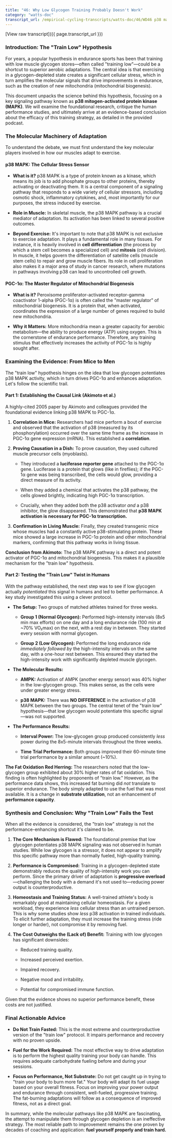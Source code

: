 ```yaml
---
title: "46: Why Low Glycogen Training Probably Doesn't Work"
category: "watts-doc"
transcript_url: /empirical-cycling-transcripts/watts-doc/46/WD46 p38 mapk (transcribed on 07-Aug-2025 14-41-35).txt
---
```


[View raw transcript]({{ page.transcript_url }})

### Introduction: The "Train Low" Hypothesis

For years, a popular hypothesis in endurance sports has been that training with low muscle glycogen stores—often called "training low"—could be a shortcut to superior aerobic adaptations. The central idea is that exercising in a glycogen-depleted state creates a significant cellular stress, which in turn amplifies the molecular signals that drive improvements in endurance, such as the creation of new mitochondria (mitochondrial biogenesis).

This document unpacks the science behind this hypothesis, focusing on a key signaling pathway known as **p38 mitogen-activated protein kinase (MAPK)**. We will examine the foundational research, critique the human performance studies, and ultimately arrive at an evidence-based conclusion about the efficacy of this training strategy, as detailed in the provided podcast.

### The Molecular Machinery of Adaptation

To understand the debate, we must first understand the key molecular players involved in how our muscles adapt to exercise.

#### p38 MAPK: The Cellular Stress Sensor

-   **What is it?** p38 MAPK is a type of protein known as a kinase, which means its job is to add phosphate groups to other proteins, thereby activating or deactivating them. It is a central component of a signaling pathway that responds to a wide variety of cellular stressors, including osmotic shock, inflammatory cytokines, and, most importantly for our purposes, the stress induced by exercise.
    
-   **Role in Muscle:** In skeletal muscle, the p38 MAPK pathway is a crucial mediator of adaptation. Its activation has been linked to several positive outcomes.
    
-   **Beyond Exercise:** It's important to note that p38 MAPK is not exclusive to exercise adaptation. It plays a fundamental role in many tissues. For instance, it is heavily involved in **cell differentiation** (the process by which a stem cell becomes a specialized cell) and **mitosis** (cell division). In muscle, it helps govern the differentiation of satellite cells (muscle stem cells) to repair and grow muscle fibers. Its role in cell proliferation also makes it a major area of study in cancer research, where mutations in pathways involving p38 can lead to uncontrolled cell growth.
    

#### PGC-1α: The Master Regulator of Mitochondrial Biogenesis

-   **What is it?** Peroxisome proliferator-activated receptor-gamma coactivator 1-alpha (PGC-1α) is often called the "master regulator" of mitochondrial biogenesis. It is a protein that, when activated, coordinates the expression of a large number of genes required to build new mitochondria.
    
-   **Why it Matters:** More mitochondria mean a greater capacity for aerobic metabolism—the ability to produce energy (ATP) using oxygen. This is the cornerstone of endurance performance. Therefore, any training stimulus that effectively increases the activity of PGC-1α is highly sought after.
    

### Examining the Evidence: From Mice to Men

The "train low" hypothesis hinges on the idea that low glycogen potentiates p38 MAPK activity, which in turn drives PGC-1α and enhances adaptation. Let's follow the scientific trail.

#### Part 1: Establishing the Causal Link (Akimoto et al.)

A highly-cited 2005 paper by Akimoto and colleagues provided the foundational evidence linking p38 MAPK to PGC-1α.

1.  **Correlation in Mice:** Researchers had mice perform a bout of exercise and observed that the activation of p38 (measured by its phosphorylation) occurred over the same time frame as the increase in PGC-1α gene expression (mRNA). This established a **correlation**.
    
2.  **Proving Causation in a Dish:** To prove causation, they used cultured muscle precursor cells (myoblasts).
    
    -   They introduced a **luciferase reporter gene** attached to the PGC-1α gene. Luciferase is a protein that glows (like in fireflies); if the PGC-1α gene was being transcribed, the cells would glow, providing a direct measure of its activity.
        
    -   When they added a chemical that activates the p38 pathway, the cells glowed brightly, indicating high PGC-1α transcription.
        
    -   Crucially, when they added both the p38 activator _and_ a p38 inhibitor, the glow disappeared. This demonstrated that **p38 MAPK activation is necessary for PGC-1α transcription.**
        
3.  **Confirmation in Living Muscle:** Finally, they created transgenic mice whose muscles had a constantly active p38-stimulating protein. These mice showed a large increase in PGC-1α protein and other mitochondrial markers, confirming that this pathway works in living tissue.
    

**Conclusion from Akimoto:** The p38 MAPK pathway is a direct and potent activator of PGC-1α and mitochondrial biogenesis. This makes it a plausible mechanism for the "train low" hypothesis.

#### Part 2: Testing the "Train Low" Twist in Humans

With the pathway established, the next step was to see if low glycogen actually _potentiated_ this signal in humans and led to better performance. A key study investigated this using a clever protocol.

-   **The Setup:** Two groups of matched athletes trained for three weeks.
    
    -   **Group 1 (Normal Glycogen):** Performed high-intensity intervals (8x5 min max efforts) on one day and a long endurance ride (100 min at ~70% VO₂max) on the next, with a rest day in between. They started every session with normal glycogen.
        
    -   **Group 2 (Low Glycogen):** Performed the long endurance ride _immediately followed by_ the high-intensity intervals on the same day, with a one-hour rest between. This ensured they started the high-intensity work with significantly depleted muscle glycogen.
        
-   **The Molecular Results:**
    
    -   **AMPK:** Activation of AMPK (another energy sensor) was 40% higher in the low-glycogen group. This makes sense, as the cells were under greater energy stress.
        
    -   **p38 MAPK:** There was **NO DIFFERENCE** in the activation of p38 MAPK between the two groups. The central tenet of the "train low" hypothesis—that low glycogen would potentiate this specific signal—was not supported.
        
-   **The Performance Results:**
    
    -   **Interval Power:** The low-glycogen group produced consistently _less_ power during the 8x5-minute intervals throughout the three weeks.
        
    -   **Time Trial Performance:** Both groups improved their 60-minute time trial performance by a similar amount (~10%).
        

**The Fat Oxidation Red Herring:** The researchers noted that the low-glycogen group exhibited about 30% higher rates of fat oxidation. This finding is often highlighted by proponents of "train low." However, as the performance data shows, this increased fat burning did _not_ translate to superior endurance. The body simply adapted to use the fuel that was most available. It is a change in **substrate utilization**, not an enhancement of **performance capacity**.

### Synthesis and Conclusion: Why "Train Low" Fails the Test

When all the evidence is considered, the "train low" strategy is not the performance-enhancing shortcut it's claimed to be.

1.  **The Core Mechanism is Flawed:** The foundational premise that low glycogen potentiates p38 MAPK signaling was not observed in human studies. While low glycogen is a stressor, it does not appear to amplify this specific pathway more than normally fueled, high-quality training.
    
2.  **Performance is Compromised:** Training in a glycogen-depleted state demonstrably reduces the quality of high-intensity work you can perform. Since the primary driver of adaptation is **progressive overload**—challenging the body with a demand it's not used to—reducing power output is counterproductive.
    
3.  **Homeostasis and Training Status:** A well-trained athlete's body is remarkably good at maintaining cellular homeostasis. For a given workload, they experience _less_ cellular stress than an untrained person. This is why some studies show _less_ p38 activation in trained individuals. To elicit further adaptation, they must increase the training stress (ride longer or harder), not compromise it by removing fuel.
    
4.  **The Cost Outweighs the (Lack of) Benefit:** Training with low glycogen has significant downsides:
    
    -   Reduced training quality.
        
    -   Increased perceived exertion.
        
    -   Impaired recovery.
        
    -   Negative mood and irritability.
        
    -   Potential for compromised immune function.
        

Given that the evidence shows no superior performance benefit, these costs are not justified.

### Final Actionable Advice

-   **Do Not Train Fasted:** This is the most extreme and counterproductive version of the "train low" protocol. It impairs performance and recovery with no proven upside.
    
-   **Fuel for the Work Required:** The most effective way to drive adaptation is to perform the highest quality training your body can handle. This requires adequate carbohydrate fueling before and during your sessions.
    
-   **Focus on Performance, Not Substrate:** Do not get caught up in trying to "train your body to burn more fat." Your body will adapt its fuel usage based on your overall fitness. Focus on improving your power output and endurance through consistent, well-fueled, progressive training. The fat-burning adaptations will follow as a consequence of improved fitness, not as a direct goal.
    

In summary, while the molecular pathways like p38 MAPK are fascinating, the attempt to manipulate them through glycogen depletion is an ineffective strategy. The most reliable path to improvement remains the one proven by decades of coaching and application: **fuel yourself properly and train hard.**